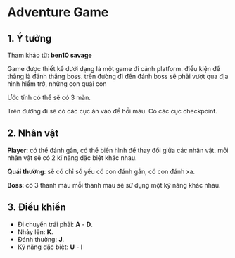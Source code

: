 # Adventure Game

## 1. Ý tưởng

Tham khảo từ: **ben10 savage**

Game được thiết kế dưới dạng là một game đi cảnh platform.
điều kiện để thắng là đánh thắng boss. trên đường đi đến đánh boss sẽ phải vượt qua địa hình hiểm trở, những con quái con

Ước tính có thể sẽ có 3 màn.

Trên đường đi sẽ có các cục ăn vào để hồi máu.
Có các cục checkpoint.

## 2. Nhân vật

**Player**: có thể đánh gần, có thể biến hình để thay đổi giữa các nhân vật. mỗi nhân vật sẽ có 2 kĩ năng đặc biệt khác nhau.

**Quái thường**: sẽ có chỉ số yếu có con đánh gần, có con đánh xa.

**Boss**: có 3 thanh máu mỗi thanh máu sẽ sử dụng một kỹ năng khác nhau.

## 3. Điều khiển

- Đi chuyển trái phải: **A** - **D**.
- Nhảy lên: **K**.
- Đánh thường: **J**.
- Kỹ năng đặc biệt: **U** - **I**